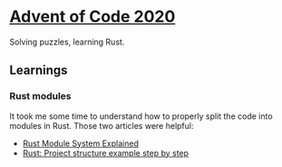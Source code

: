 # [Advent of Code 2020](https://adventofcode.com/2020/)

Solving puzzles, learning Rust.

## Learnings

### Rust modules

It took me some time to understand how to properly split the code into modules in Rust. Those two articles were helpful:

- [Rust Module System Explained](https://aloso.github.io/2021/03/28/module-system.html)
- [Rust: Project structure example step by step](https://dev.to/ghost/rust-project-structure-example-step-by-step-3ee)
